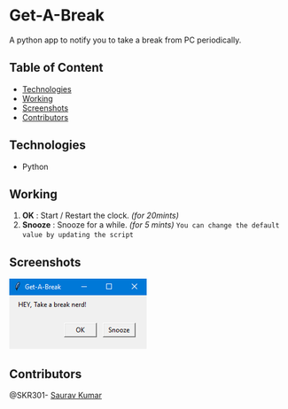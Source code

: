# Get-A-Break
A python app to notify you to take a break from PC periodically.

  ## Table of Content
  - [Technologies](#technologies)
  - [Working](#working)
  - [Screenshots](#screenshots)
  - [Contributors](#contributors)
  
  ## Technologies
  - Python
  
  ## Working
  1. **OK** : Start / Restart the clock. *(for 20mints)*
  2. **Snooze** : Snooze for a while. *(for 5 mints)*
  `You can change the default value by updating the script`
  
  ## Screenshots
  ![AlertBox](https://github.com/SKR301/Get-A-Break/blob/main/Screenshot/alertBox.png)
  
  ## Contributors
  @SKR301- [Saurav Kumar](https://github.com/SKR301) <br />

